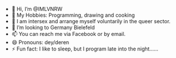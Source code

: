 - 👋 Hi, I’m @IMLVNRW
- 👀 My Hobbies: Programming, drawing and cooking 
- 🌱 I am intersex and arrange myself voluntarily in the queer sector. 
- 💞️ I’m looking to Germany Bielefeld
- 📫 You can reach me via Facebook or by email. 
- 😄 Pronouns: dey/deren 
- ⚡ Fun fact: I like to sleep, but I program late into the night...... 

<!---
IMLVNRW/IMLVNRW is a ✨ special ✨ repository because its `README.md` (this file) appears on your GitHub profile.
You can click the Preview link to take a look at your changes.
--->
